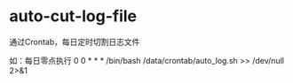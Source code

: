 # auto-cut-log-file
通过Crontab，每日定时切割日志文件

如：每日零点执行
0 0 * * * /bin/bash /data/crontab/auto_log.sh >> /dev/null 2>&1
